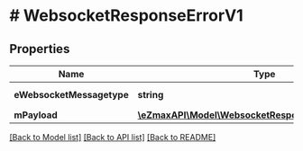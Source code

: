# # WebsocketResponseErrorV1

## Properties

Name | Type | Description | Notes
------------ | ------------- | ------------- | -------------
**eWebsocketMessagetype** | **string** | The Type of message |
**mPayload** | [**\eZmaxAPI\Model\WebsocketResponseErrorV1MPayload**](WebsocketResponseErrorV1MPayload.md) |  |

[[Back to Model list]](../../README.md#models) [[Back to API list]](../../README.md#endpoints) [[Back to README]](../../README.md)
